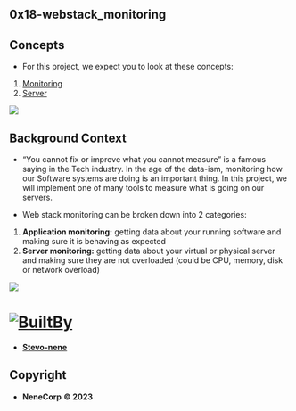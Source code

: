 ## 0x18-webstack_monitoring


## Concepts
- For this project, we expect you to look at these concepts:

1. [Monitoring](https://intranet.alxswe.com/concepts/13)
2. [Server](https://intranet.alxswe.com/concepts/67)


![](https://s3.amazonaws.com/intranet-projects-files/holbertonschool-sysadmin_devops/281/hb3pAsO.png)

## Background Context
- “You cannot fix or improve what you cannot measure” is a famous saying in the Tech industry. In the age of the data-ism, monitoring how our Software systems are doing is an important thing. In this project, we will implement one of many tools to measure what is going on our servers.

- Web stack monitoring can be broken down into 2 categories:

1. **Application monitoring:** getting data about your running software and making sure it is behaving as expected
2. **Server monitoring:** getting data about your virtual or physical server and making sure they are not overloaded (could be CPU, memory, disk or network overload)

![](https://s3.amazonaws.com/intranet-projects-files/holbertonschool-sysadmin_devops/281/ktCXnhE.jpg)

# [![BuiltBy](https://img.shields.io/badge/Built-By-GE7A10?style=flat-square&logo=BuzzFeed&logoColor=white)](https://github.com/stephen-nene)
- **[Stevo-nene](https://github.com/stephen-nene)**



## Copyright

- **NeneCorp** **&copy; 2023**